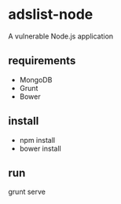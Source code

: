 # adslist-node
A vulnerable Node.js application

## requirements
- MongoDB
- Grunt
- Bower

## install

- npm install
- bower install

## run

grunt serve

